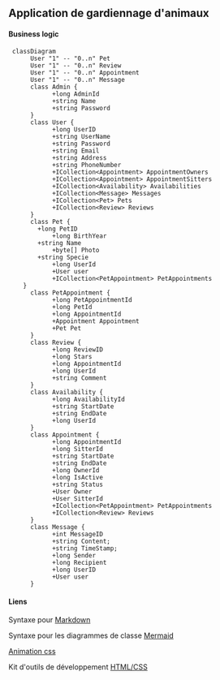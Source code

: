 ## Application de gardiennage d'animaux 


#### Business logic
```mermaid
 classDiagram
      User "1" -- "0..n" Pet
      User "1" -- "0..n" Review
      User "1" -- "0..n" Appointment
      User "1" -- "0..n" Message
      class Admin {
            +long AdminId
            +string Name
            +string Password
      }
      class User {
            +long UserID
            +string UserName
            +string Password
            +string Email
            +string Address
            +string PhoneNumber
            +ICollection<Appointment> AppointmentOwners
            +ICollection<Appointment> AppointmentSitters
            +ICollection<Availability> Availabilities
            +ICollection<Message> Messages
            +ICollection<Pet> Pets
            +ICollection<Review> Reviews
      }
      class Pet {
		+long PetID
            +long BirthYear
		+string Name
            +byte[] Photo
		+string Specie
            +long UserId
            +User user
            +ICollection<PetAppointment> PetAppointments
	}
      class PetAppointment {
            +long PetAppointmentId
            +long PetId
            +long AppointmentId
            +Appointment Appointment
            +Pet Pet
      }
      class Review {
            +long ReviewID
            +long Stars
            +long AppointmentId
            +long UserId
            +string Comment
      }
      class Availability {
            +long AvailabilityId
            +string StartDate
            +string EndDate
            +long UserId
      }
      class Appointment {
            +long AppointmentId
            +long SitterId
            +string StartDate
            +string EndDate
            +long OwnerId
            +long IsActive
            +string Status
            +User Owner
            +User SitterId
            +ICollection<PetAppointment> PetAppointments
            +ICollection<Review> Reviews
      }
      class Message {
            +int MessageID
            +string Content;
            +string TimeStamp;
            +long Sender
            +long Recipient
            +long UserID
            +User user
      }
```
#### Liens
Syntaxe pour [Markdown](https://www.markdownguide.org/basic-syntax/)

Syntaxe pour les diagrammes de classe [Mermaid](https://mermaid-js.github.io/mermaid/#/classDiagram)

[Animation css](https://animate.style/)

Kit d'outils de développement [HTML/CSS](https://demos.creative-tim.com/now-ui-kit/index.html)
